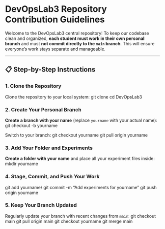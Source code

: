 # DevOpsLab3 Repository Contribution Guidelines

Welcome to the DevOpsLab3 central repository! To keep our codebase clean and organized, **each student must work in their own personal branch** and must **not commit directly to the `main` branch**. This will ensure everyone’s work stays separate and manageable.

---

## 📋 Step-by-Step Instructions

### 1. Clone the Repository

Clone the repository to your local system:
git clone 
cd DevOpsLab3


### 2. Create Your Personal Branch

**Create a branch with your name** (replace `yourname` with your actual name):
git checkout -b yourname

Switch to your branch:
git checkout yourname
git pull origin yourname


### 3. Add Your Folder and Experiments

**Create a folder with your name** and place all your experiment files inside:
mkdir yourname


### 4. Stage, Commit, and Push Your Work
git add yourname/
git commit -m “Add experiments for yourname”
git push origin yourname


### 5. Keep Your Branch Updated

Regularly update your branch with recent changes from `main`:
git checkout main
git pull origin main
git checkout yourname
git merge main



